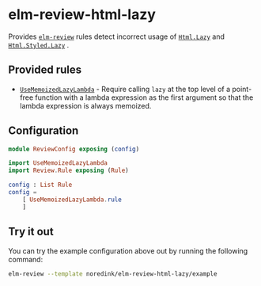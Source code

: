 # elm-review-html-lazy

Provides [`elm-review`](https://package.elm-lang.org/packages/jfmengels/elm-review/latest/) rules detect incorrect usage of [`Html.Lazy`](https://package.elm-lang.org/packages/elm/html/latest/Html.Lazy) and [`Html.Styled.Lazy`](https://package.elm-lang.org/packages/rtfeldman/elm-css/latest/Html.Styled.Lazy) .


## Provided rules

- [`UseMemoizedLazyLambda`](https://package.elm-lang.org/packages/noredink/elm-review-html-lazy/1.0.0/UseMemoizedLazyLambda) - Require calling `lazy` at the top level of a point-free function with a lambda expression as the first argument so that the lambda expression is always memoized.

## Configuration

```elm
module ReviewConfig exposing (config)

import UseMemoizedLazyLambda
import Review.Rule exposing (Rule)

config : List Rule
config =
    [ UseMemoizedLazyLambda.rule
    ]
```


## Try it out

You can try the example configuration above out by running the following command:

```bash
elm-review --template noredink/elm-review-html-lazy/example
```
